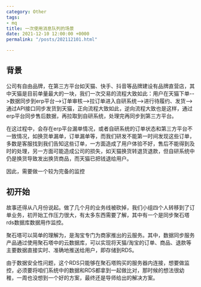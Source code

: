 ```yaml
---
category: Other
tags:
- mq
title: 一次使用消息队列的场景
date: 2021-12-10 12:00:00 +0000
permalink: "/posts/202112101.html"

---
```

## 背景

公司有自由品牌，在第三方平台如天猫、快手、抖音等品牌建设有品牌直营店，其中天猫是目前单量最大的一块，我们一次交易的流程大致如此：用户在天猫下单-->数据同步到erp平台-->订单审核-->拉订单进入自研系统-->进行待履约、发货-->通过API接口同步发货到天猫，正向流程大致如此，逆向流程大致也是这样，通过erp平台同步售后数据，再拉取到自研系统，处理完再同步到第三方平台。

在这过程中，会存在erp平台漏单情况，或者自研系统的订单状态和第三方平台不一致情况，如换货单漏单，订单漏单等，而我们研发不能第一时间发现这些订单，多数是客服找到我们告知这些订单，一方面造成了用户体验不好，售后不能得到及时的处理，另一方面可能造成公司的损失，如天猫换货转退货退款，但自研系统中仍是换货导致发出换货商品，而天猫已把钱退给用户。

因此，需要做一个较为完备的监控

## 初开始

故事还得从八月份说起。做了几个月的业务线被砍掉，我们小组四个人转移到了订单业务，初开始工作压力很大，有太多东西需要了解，其中有一个是同步聚石塔rds数据库数据用作监控。

聚石塔可以简单的理解为，是淘宝专门为商家推出的云服务。其中，数据同步服务产品通过使用聚石塔中的云数据库，可以实现将天猫/淘宝的订单、商品、退款等主要数据直接实时、准确地推送给用户，即存储到RDS。

由于数据安全性问题，这个RDS只能够在聚石塔购买的服务器内连接，想要做监控，必须要将咱们系统中的数据和RDS都拿到一起做比对，那时候的想法很幼稚，一周也没想到一个好的方案，最终还是导师给出的解决方案。